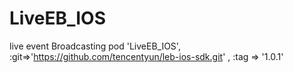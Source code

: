 # LiveEB_IOS
live event Broadcasting
 pod 'LiveEB_IOS', :git=>'https://github.com/tencentyun/leb-ios-sdk.git' , :tag => '1.0.1'

